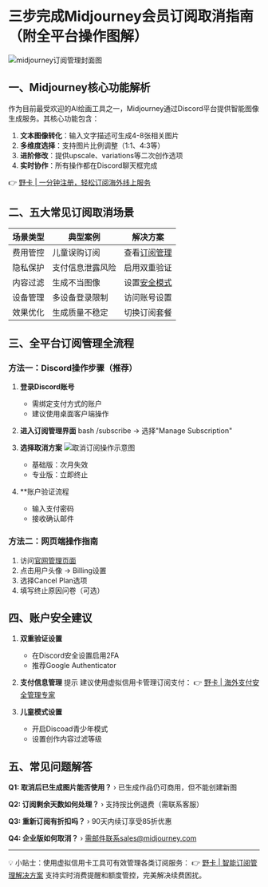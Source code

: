# 三步完成Midjourney会员订阅取消指南（附全平台操作图解）

![midjourney订阅管理封面图](https://bbtdd.com/wp-content/uploads/img/934573154562.webp)

## 一、Midjourney核心功能解析
作为目前最受欢迎的AI绘画工具之一，Midjourney通过Discord平台提供智能图像生成服务。其核心功能包含：
1. **文本图像转化**：输入文字描述可生成4-8张相关图片 
2. **多维度选择**：支持图片比例调整（1:1、4:3等）
3. **进阶修改**：提供upscale、variations等二次创作选项
4. **实时协作**：所有操作都在Discord聊天框完成

👉 [野卡 | 一分钟注册，轻松订阅海外线上服务](https://bbtdd.com/yeka)

## 二、五大常见订阅取消场景
| 场景类型 | 典型案例 | 解决方案 |
|---------|----------|----------|
| 费用管控 | 儿童误购订阅 | 查看[订阅管理](#四平台订阅管理全流程) |
| 隐私保护 | 支付信息泄露风险 | 启用双重验证 |
| 内容过滤 | 生成不当图像 | 设置[安全模式](#三重要安全设置建议) |
| 设备管理 | 多设备登录限制 | 访问账号设置 |
| 效果优化 | 生成质量不稳定 | 切换订阅套餐 |

## 三、全平台订阅管理全流程
### 方法一：Discord操作步骤（推荐）
1. **登录Discord账号**
   - 需绑定支付方式的账户
   - 建议使用桌面客户端操作

2. **进入订阅管理界面**
    bash
    /subscribe → 选择"Manage Subscription"
    

3. **选择取消方案**
   ![取消订阅操作示意图](https://bbtdd.com/wp-content/uploads/img/31823972823768.webp)
   - 基础版：次月失效
   - 专业版：立即终止

4. **账户验证流程
   - 输入支付密码
   - 接收确认邮件

### 方法二：网页端操作指南
1. 访问[官网管理页面](https://bbtdd.com/yeka)
2. 点击用户头像 → Billing设置
3. 选择Cancel Plan选项
4. 填写终止原因问卷（可选）

## 四、账户安全建议
1. **双重验证设置**
   - 在Discord安全设置启用2FA
   - 推荐Google Authenticator

2. **支付信息管理**
   提示
   建议使用虚拟信用卡管理订阅支付：
   👉 [野卡 | 海外支付安全管理专家](https://bbtdd.com/yeka)
   

3. **儿童模式设置**
   - 开启Discoad青少年模式
   - 设置创作内容过滤等级

## 五、常见问题解答
**Q1: 取消后已生成图片能否使用？**
› 已生成作品仍可商用，但不能创建新图

**Q2: 订阅剩余天数如何处理？**
› 支持按比例退费（需联系客服）

**Q3: 重新订阅有折扣吗？**
› 90天内续订享受85折优惠

**Q4: 企业版如何取消？**
› 需邮件联系sales@midjourney.com

---

💡 小贴士：使用虚拟信用卡工具可有效管理各类订阅服务：
👉 [野卡 | 智能订阅管理解决方案](https://bbtdd.com/yeka) 支持实时消费提醒和额度管控，完美解决续费困扰。